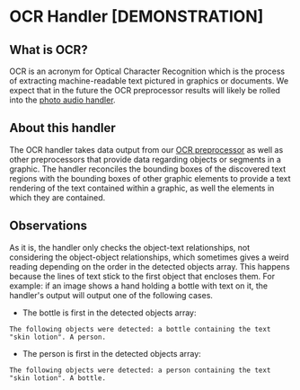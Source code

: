 # OCR Handler [DEMONSTRATION]
## What is OCR?
OCR is an acronym for Optical Character Recognition which is the process of extracting machine-readable text pictured in graphics or documents.
We expect that in the future the OCR preprocessor results will likely be rolled
into the [photo audio handler](../photo-audio-handler).
## About this handler
The OCR handler takes data output from our [OCR preprocessor](../../preprocessors/ocr) 
as well as other preprocessors that provide data regarding objects or segments in a graphic. The handler reconciles the bounding boxes of the discovered
text regions with the bounding boxes of other graphic elements to provide a text rendering of the text contained within a graphic, as well the elements
in which they are contained.
## Observations
As it is, the handler only checks the object-text relationships, not considering the object-object relationships, which sometimes gives a weird reading depending on the order in the detected objects array. This happens because the lines of text stick to the first object that encloses them.
For example: if an image shows a hand holding a bottle with text on it, the handler's output will output one of the following cases.
* The bottle is first in the detected objects array:
```
The following objects were detected: a bottle containing the text "skin lotion". A person.
```
* The person is first in the detected objects array:
```
The following objects were detected: a person containing the text "skin lotion". A bottle.
```